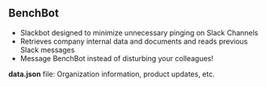 ## BenchBot

- Slackbot designed to minimize unnecessary pinging on Slack Channels
- Retrieves company internal data and documents and reads previous Slack messages
- Message BenchBot instead of disturbing your colleagues! 

**data.json** file: Organization information, product updates, etc. 

